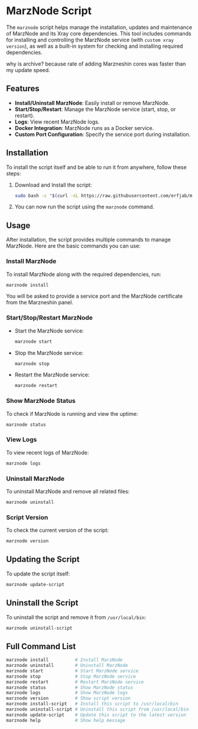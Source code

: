 # MarzNode Script

The `marznode` script helps manage the installation, updates and maintenance of MarzNode and its Xray core dependencies. This tool includes commands for installing and controlling the MarzNode service (with `custom xray version`), as well as a built-in system for checking and installing required dependencies.

why is archive? because rate of adding Marzneshin cores was faster than my update speed.

## Features

- **Install/Uninstall MarzNode**: Easily install or remove MarzNode.
- **Start/Stop/Restart**: Manage the MarzNode service (start, stop, or restart).
- **Logs**: View recent MarzNode logs.
- **Docker Integration**: MarzNode runs as a Docker service.
- **Custom Port Configuration**: Specify the service port during installation.

## Installation

To install the script itself and be able to run it from anywhere, follow these steps:

1. Download and Install the script:
    ```bash
    sudo bash -c "$(curl -sL https://raw.githubusercontent.com/erfjab/marznode/main/install.sh)" @ install-script
    ```

2. You can now run the script using the `marznode` command.

## Usage

After installation, the script provides multiple commands to manage MarzNode. Here are the basic commands you can use:

### Install MarzNode

To install MarzNode along with the required dependencies, run:
```bash
marznode install
```
You will be asked to provide a service port and the MarzNode certificate from the Marzneshin panel.

### Start/Stop/Restart MarzNode

- Start the MarzNode service:
    ```bash
    marznode start
    ```
- Stop the MarzNode service:
    ```bash
    marznode stop
    ```
- Restart the MarzNode service:
    ```bash
    marznode restart
    ```

### Show MarzNode Status

To check if MarzNode is running and view the uptime:
```bash
marznode status
```

### View Logs

To view recent logs of MarzNode:
```bash
marznode logs
```

### Uninstall MarzNode

To uninstall MarzNode and remove all related files:
```bash
marznode uninstall
```

### Script Version

To check the current version of the script:
```bash
marznode version
```

## Updating the Script

To update the script itself:
```bash
marznode update-script
```

## Uninstall the Script

To uninstall the script and remove it from `/usr/local/bin`:
```bash
marznode uninstall-script
```

## Full Command List

```bash
marznode install          # Install MarzNode
marznode uninstall        # Uninstall MarzNode
marznode start            # Start MarzNode service
marznode stop             # Stop MarzNode service
marznode restart          # Restart MarzNode service
marznode status           # Show MarzNode status
marznode logs             # Show MarzNode logs
marznode version          # Show script version
marznode install-script   # Install this script to /usr/local/bin
marznode uninstall-script # Uninstall this script from /usr/local/bin
marznode update-script    # Update this script to the latest version
marznode help             # Show help message
```
